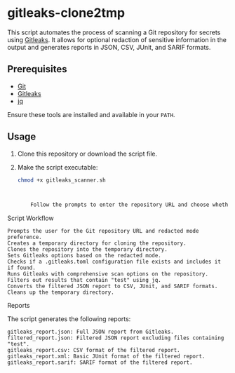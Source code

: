 # gitleaks-clone2tmp

This script automates the process of scanning a Git repository for secrets using [Gitleaks](https://github.com/zricethezav/gitleaks). It allows for optional redaction of sensitive information in the output and generates reports in JSON, CSV, JUnit, and SARIF formats.

## Prerequisites

- [Git](https://git-scm.com/)
- [Gitleaks](https://github.com/zricethezav/gitleaks)
- [jq](https://stedolan.github.io/jq/)

Ensure these tools are installed and available in your `PATH`.

## Usage

1. Clone this repository or download the script file.
2. Make the script executable:

   ```bash
   chmod +x gitleaks_scanner.sh



       Follow the prompts to enter the repository URL and choose whether to run in redacted mode.

Script Workflow

    Prompts the user for the Git repository URL and redacted mode preference.
    Creates a temporary directory for cloning the repository.
    Clones the repository into the temporary directory.
    Sets Gitleaks options based on the redacted mode.
    Checks if a .gitleaks.toml configuration file exists and includes it if found.
    Runs Gitleaks with comprehensive scan options on the repository.
    Filters out results that contain "test" using jq.
    Converts the filtered JSON report to CSV, JUnit, and SARIF formats.
    Cleans up the temporary directory.

Reports

The script generates the following reports:

    gitleaks_report.json: Full JSON report from Gitleaks.
    filtered_report.json: Filtered JSON report excluding files containing "test".
    gitleaks_report.csv: CSV format of the filtered report.
    gitleaks_report.xml: Basic JUnit format of the filtered report.
    gitleaks_report.sarif: SARIF format of the filtered report.




  
